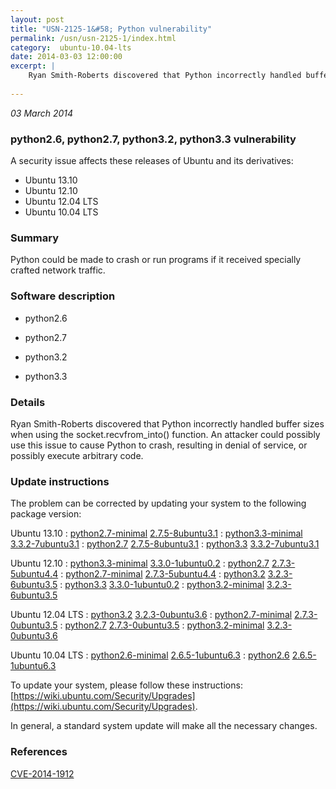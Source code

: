 ```yaml
---
layout: post
title: "USN-2125-1&#58; Python vulnerability"
permalink: /usn/usn-2125-1/index.html
category:  ubuntu-10.04-lts
date: 2014-03-03 12:00:00
excerpt: |
    Ryan Smith-Roberts discovered that Python incorrectly handled buffer sizes when using the socket.recvfrom_into() function. An attacker could possibly use this issue to cause Python to crash, resulting in denial of service, or possibly execute arbitrary code. 
    
--- 
```

 
 

*03 March 2014*

### python2.6, python2.7, python3.2, python3.3 vulnerability

A security issue affects these releases of Ubuntu and its derivatives:

* Ubuntu 13.10
* Ubuntu 12.10
* Ubuntu 12.04 LTS
* Ubuntu 10.04 LTS

### Summary

Python could be made to crash or run programs if it received specially crafted network traffic.

### Software description

* python2.6 

* python2.7 

* python3.2 

* python3.3 

### Details

Ryan Smith-Roberts discovered that Python incorrectly handled buffer sizes when using the socket.recvfrom_into() function. An attacker could possibly use this issue to cause Python to crash, resulting in denial of service, or possibly execute arbitrary code. 

### Update instructions

The problem can be corrected by updating your system to the following package version:

Ubuntu 13.10
 : [python2.7-minimal](https://launchpad.net/ubuntu/+source/python2.7) <span> [2.7.5-8ubuntu3.1](https://launchpad.net/ubuntu/+source/python2.7/2.7.5-8ubuntu3.1) </span> 
 : [python3.3-minimal](https://launchpad.net/ubuntu/+source/python3.3) <span> [3.3.2-7ubuntu3.1](https://launchpad.net/ubuntu/+source/python3.3/3.3.2-7ubuntu3.1) </span> 
 : [python2.7](https://launchpad.net/ubuntu/+source/python2.7) <span> [2.7.5-8ubuntu3.1](https://launchpad.net/ubuntu/+source/python2.7/2.7.5-8ubuntu3.1) </span> 
 : [python3.3](https://launchpad.net/ubuntu/+source/python3.3) <span> [3.3.2-7ubuntu3.1](https://launchpad.net/ubuntu/+source/python3.3/3.3.2-7ubuntu3.1) </span> 

Ubuntu 12.10
 : [python3.3-minimal](https://launchpad.net/ubuntu/+source/python3.3) <span> [3.3.0-1ubuntu0.2](https://launchpad.net/ubuntu/+source/python3.3/3.3.0-1ubuntu0.2) </span> 
 : [python2.7](https://launchpad.net/ubuntu/+source/python2.7) <span> [2.7.3-5ubuntu4.4](https://launchpad.net/ubuntu/+source/python2.7/2.7.3-5ubuntu4.4) </span> 
 : [python2.7-minimal](https://launchpad.net/ubuntu/+source/python2.7) <span> [2.7.3-5ubuntu4.4](https://launchpad.net/ubuntu/+source/python2.7/2.7.3-5ubuntu4.4) </span> 
 : [python3.2](https://launchpad.net/ubuntu/+source/python3.2) <span> [3.2.3-6ubuntu3.5](https://launchpad.net/ubuntu/+source/python3.2/3.2.3-6ubuntu3.5) </span> 
 : [python3.3](https://launchpad.net/ubuntu/+source/python3.3) <span> [3.3.0-1ubuntu0.2](https://launchpad.net/ubuntu/+source/python3.3/3.3.0-1ubuntu0.2) </span> 
 : [python3.2-minimal](https://launchpad.net/ubuntu/+source/python3.2) <span> [3.2.3-6ubuntu3.5](https://launchpad.net/ubuntu/+source/python3.2/3.2.3-6ubuntu3.5) </span> 

Ubuntu 12.04 LTS
 : [python3.2](https://launchpad.net/ubuntu/+source/python3.2) <span> [3.2.3-0ubuntu3.6](https://launchpad.net/ubuntu/+source/python3.2/3.2.3-0ubuntu3.6) </span> 
 : [python2.7-minimal](https://launchpad.net/ubuntu/+source/python2.7) <span> [2.7.3-0ubuntu3.5](https://launchpad.net/ubuntu/+source/python2.7/2.7.3-0ubuntu3.5) </span> 
 : [python2.7](https://launchpad.net/ubuntu/+source/python2.7) <span> [2.7.3-0ubuntu3.5](https://launchpad.net/ubuntu/+source/python2.7/2.7.3-0ubuntu3.5) </span> 
 : [python3.2-minimal](https://launchpad.net/ubuntu/+source/python3.2) <span> [3.2.3-0ubuntu3.6](https://launchpad.net/ubuntu/+source/python3.2/3.2.3-0ubuntu3.6) </span> 

Ubuntu 10.04 LTS
 : [python2.6-minimal](https://launchpad.net/ubuntu/+source/python2.6) <span> [2.6.5-1ubuntu6.3](https://launchpad.net/ubuntu/+source/python2.6/2.6.5-1ubuntu6.3) </span> 
 : [python2.6](https://launchpad.net/ubuntu/+source/python2.6) <span> [2.6.5-1ubuntu6.3](https://launchpad.net/ubuntu/+source/python2.6/2.6.5-1ubuntu6.3) </span> 

To update your system, please follow these instructions: [https://wiki.ubuntu.com/Security/Upgrades](https://wiki.ubuntu.com/Security/Upgrades).

In general, a standard system update will make all the necessary changes. 

### References

 
 [CVE-2014-1912](http://people.ubuntu.com/~ubuntu-security/cve/CVE-2014-1912)
 

